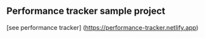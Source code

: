 ## Performance tracker sample project

[see performance tracker] (https://performance-tracker.netlify.app)